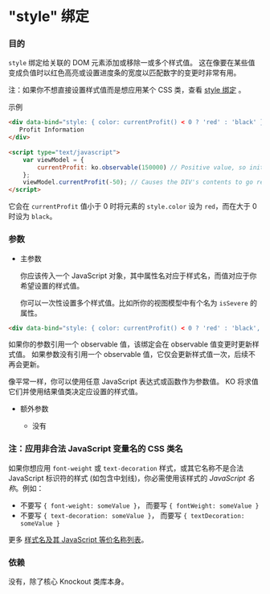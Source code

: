 # "style" 绑定

### 目的

`style` 绑定给关联的 DOM 元素添加或移除一或多个样式值。
这在像要在某些值变成负值时以红色高亮或设置进度条的宽度以匹配数字的变更时非常有用。

注：如果你不想直接设置样式值而是想应用某个 CSS 类，查看 [style 绑定](./css-binding.md) 。

示例

```html
<div data-bind="style: { color: currentProfit() < 0 ? 'red' : 'black' }">
   Profit Information
</div>
 
<script type="text/javascript">
    var viewModel = {
        currentProfit: ko.observable(150000) // Positive value, so initially black
    };
    viewModel.currentProfit(-50); // Causes the DIV's contents to go red
</script>
```

它会在 `currentProfit` 值小于 0 时将元素的 `style.color` 设为 `red`，而在大于 0 时设为 `black`。

### 参数

* 主参数

  你应该传入一个 JavaScript 对象，其中属性名对应于样式名，而值对应于你希望设置的样式值。
  
  你可以一次性设置多个样式值。比如所你的视图模型中有个名为 `isSevere` 的属性。
  
```html
<div data-bind="style: { color: currentProfit() < 0 ? 'red' : 'black', fontWeight: isSevere() ? 'bold' : '' }">...</div>
```
  
  如果你的参数引用一个 observable 值，该绑定会在 observable 值变更时更新样式值。
如果参数没有引用一个 observable 值，它仅会更新样式值一次，后续不再会更新。

  像平常一样，你可以使用任意 JavaScript 表达式或函数作为参数值。
KO 将求值它们并使用结果值类决定应设置的样式值。
  
* 额外参数

   * 没有
   
### 注：应用非合法 JavaScript 变量名的 CSS 类名

如果你想应用 `font-weight` 或 `text-decoration` 样式，或其它名称不是合法 JavaScript 标识符的样式
(如包含中划线)，你必需使用该样式的 *JavaScript 名称*。例如：

* 不要写 `{ font-weight: someValue }`， 而要写 `{ fontWeight: someValue }`
* 不要写 `{ text-decoration: someValue }`， 而要写 `{ textDecoration: someValue }`

更多 [样式名及其 JavaScript 等价名称列表](http://www.comptechdoc.org/independent/web/cgi/javamanual/javastyle.html)。

### 依赖

没有，除了核心 Knockout 类库本身。